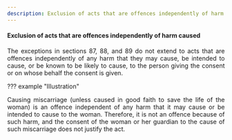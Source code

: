 ```yaml
---
description: Exclusion of acts that are offences independently of harm caused
---
```


#### Exclusion of acts that are offences independently of harm caused
<div style="text-align: justify">

The exceptions in sections 87, 88, and 89 do not extend to acts that are offences independently of any harm that they may cause, be intended to cause, or be known to be likely to cause, to the person giving the consent or on whose behalf the consent is given.

</div>

??? example "Illustration"
    <div style="text-align: justify"> Causing miscarriage (unless caused in good faith to save the life of the woman) is an offence independent of any harm that it may cause or be intended to cause to the woman. Therefore, it is not an offence because of such harm, and the consent of the woman or her guardian to the cause of such miscarriage does not justify the act.
